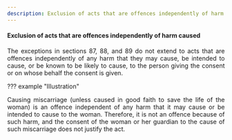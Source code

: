 ```yaml
---
description: Exclusion of acts that are offences independently of harm caused
---
```


#### Exclusion of acts that are offences independently of harm caused
<div style="text-align: justify">

The exceptions in sections 87, 88, and 89 do not extend to acts that are offences independently of any harm that they may cause, be intended to cause, or be known to be likely to cause, to the person giving the consent or on whose behalf the consent is given.

</div>

??? example "Illustration"
    <div style="text-align: justify"> Causing miscarriage (unless caused in good faith to save the life of the woman) is an offence independent of any harm that it may cause or be intended to cause to the woman. Therefore, it is not an offence because of such harm, and the consent of the woman or her guardian to the cause of such miscarriage does not justify the act.
